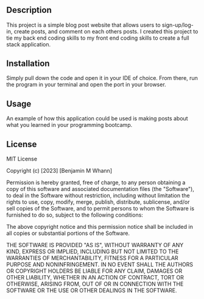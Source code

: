 # <TECH-BLOG>

## Description

This project is a simple blog post website that allows users to sign-up/log-in, create posts, and comment on each others posts. I created this project to tie my back end coding skills to my front end coding skills to create a full stack application.

## Installation

Simply pull down the code and open it in your IDE of choice. From there, run the program in your terminal and open the port in your browser.

## Usage

An example of how this application could be used is making posts about what you learned in your programming bootcamp.

## License

MIT License

Copyright (c) [2023] [Benjamin M Whann]

Permission is hereby granted, free of charge, to any person obtaining a copy
of this software and associated documentation files (the "Software"), to deal
in the Software without restriction, including without limitation the rights
to use, copy, modify, merge, publish, distribute, sublicense, and/or sell
copies of the Software, and to permit persons to whom the Software is
furnished to do so, subject to the following conditions:

The above copyright notice and this permission notice shall be included in all
copies or substantial portions of the Software.

THE SOFTWARE IS PROVIDED "AS IS", WITHOUT WARRANTY OF ANY KIND, EXPRESS OR
IMPLIED, INCLUDING BUT NOT LIMITED TO THE WARRANTIES OF MERCHANTABILITY,
FITNESS FOR A PARTICULAR PURPOSE AND NONINFRINGEMENT. IN NO EVENT SHALL THE
AUTHORS OR COPYRIGHT HOLDERS BE LIABLE FOR ANY CLAIM, DAMAGES OR OTHER
LIABILITY, WHETHER IN AN ACTION OF CONTRACT, TORT OR OTHERWISE, ARISING FROM,
OUT OF OR IN CONNECTION WITH THE SOFTWARE OR THE USE OR OTHER DEALINGS IN THE
SOFTWARE.